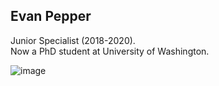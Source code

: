 ## Evan Pepper  
Junior Specialist (2018-2020).  
Now a PhD student at University of Washington.  

![image](https://user-images.githubusercontent.com/10063921/132963290-466aa8d9-5ce8-44e3-a3bc-dac5fff72b77.png)
